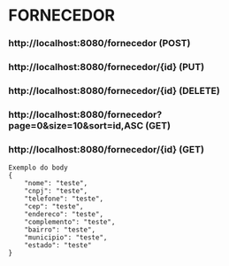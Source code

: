 # FORNECEDOR
### http://localhost:8080/fornecedor (POST)
### http://localhost:8080/fornecedor/{id} (PUT)
### http://localhost:8080/fornecedor/{id} (DELETE)
### http://localhost:8080/fornecedor?page=0&size=10&sort=id,ASC (GET)
### http://localhost:8080/fornecedor/{id} (GET)
```
Exemplo do body
{
    "nome": "teste",
    "cnpj": "teste",
    "telefone": "teste",
    "cep": "teste",
    "endereco": "teste",
    "complemento": "teste",
    "bairro": "teste",
    "municipio": "teste",
    "estado": "teste"
}
```